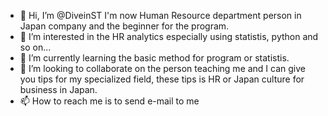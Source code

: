 - 👋 Hi, I’m @DiveinST I'm now Human Resource department person in Japan company and the beginner for the program. 
- 👀 I’m interested in the HR analytics especially using statistis, python and so on...
- 🌱 I’m currently learning the basic method for program or  statistis.
- 💞️ I’m looking to collaborate on the person teaching me and I can give you tips for my specialized field, these tips is HR or Japan culture for business in Japan. 
- 📫 How to reach me is to send e-mail to me 

<!---
DiveinST/DiveinST is a ✨ special ✨ repository because its `README.md` (this file) appears on your GitHub profile.
You can click the Preview link to take a look at your changes.
--->
